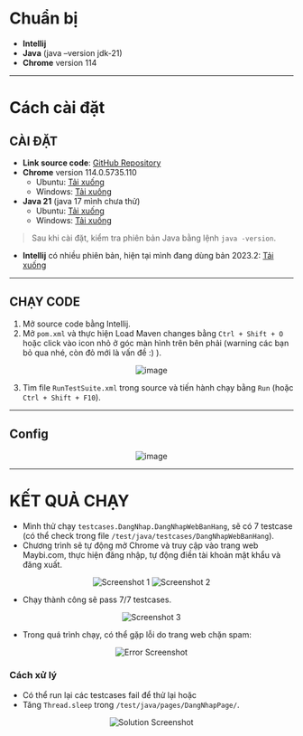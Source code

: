 # Chuẩn bị

- **Intellij**
- **Java** (java –version jdk-21)
- **Chrome** version 114

---

# Cách cài đặt

## **CÀI ĐẶT**

- **Link source code**: [GitHub Repository](https://github.com/minhducc2003/final_selenium/tree/master)
- **Chrome** version 114.0.5735.110
  - Ubuntu: [Tải xuống](https://bestim.org/download.html?dlm-dp-dl=13218)
  - Windows: [Tải xuống](https://bestim.org/download.html?dlm-dp-dl=13216)
- **Java 21** (java 17 mình chưa thử)
  - Ubuntu: [Tải xuống](https://download.oracle.com/java/21/latest/jdk-21_linux-x64_bin.tar.gz)
  - Windows: [Tải xuống](https://download.oracle.com/java/21/latest/jdk-21_windows-x64_bin.exe)

> Sau khi cài đặt, kiểm tra phiên bản Java bằng lệnh `java -version`.

- **Intellij** có nhiều phiên bản, hiện tại mình đang dùng bản 2023.2: [Tải xuống](https://www.jetbrains.com/idea/download/other.html)

---

## **CHẠY CODE**

1. Mở source code bằng Intellij.
2. Mở `pom.xml` và thực hiện Load Maven changes bằng `Ctrl + Shift + O` hoặc click vào icon nhỏ ở góc màn hình trên bên phải (warning các bạn bỏ qua nhé, còn đỏ mới là vấn đề :) ).

<div align="center">
  <img src="https://github.com/user-attachments/assets/01142e97-0e9a-461d-bbb2-de1fec6e6ace" alt="image">
</div>

3. Tìm file `RunTestSuite.xml` trong source và tiến hành chạy bằng `Run` (hoặc `Ctrl + Shift + F10`).

---

## **Config**

<div align="center">
  <img src="https://github.com/user-attachments/assets/f3265fb9-6cef-4fe4-b964-85cfccad7116" alt="image">
</div>

---

# **KẾT QUẢ CHẠY**

- Mình thử chạy `testcases.DangNhap.DangNhapWebBanHang`, sẽ có 7 testcase (có thể check trong file `/test/java/testcases/DangNhapWebBanHang`).
- Chương trình sẽ tự động mở Chrome và truy cập vào trang web Maybi.com, thực hiện đăng nhập, tự động điền tài khoản mật khẩu và đăng xuất.

<div align="center">
  <img src="https://github.com/user-attachments/assets/f4f804b0-9127-4f0c-95f7-5a81b60d18ca" alt="Screenshot 1">
  <img src="https://github.com/user-attachments/assets/dc8da366-40db-4ab6-81d7-f8d02b0f27eb" alt="Screenshot 2">
</div>

- Chạy thành công sẽ pass 7/7 testcases.
<div align="center">
  <img src="https://github.com/user-attachments/assets/d999bf59-fc8f-4b7e-9f25-c889fd863870" alt="Screenshot 3">
</div>

- Trong quá trình chạy, có thể gặp lỗi do trang web chặn spam:
<div align="center">
  <img src="https://github.com/user-attachments/assets/421ede12-3362-46b3-a967-c94dea2a8f5d" alt="Error Screenshot">
</div>

### **Cách xử lý**

- Có thể run lại các testcases fail để thử lại hoặc
- Tăng `Thread.sleep` trong `/test/java/pages/DangNhapPage/`.

<div align="center">
  <img src="https://github.com/user-attachments/assets/443384ad-6b0c-49b7-89ce-cfce49f976e8" alt="Solution Screenshot">
</div>
